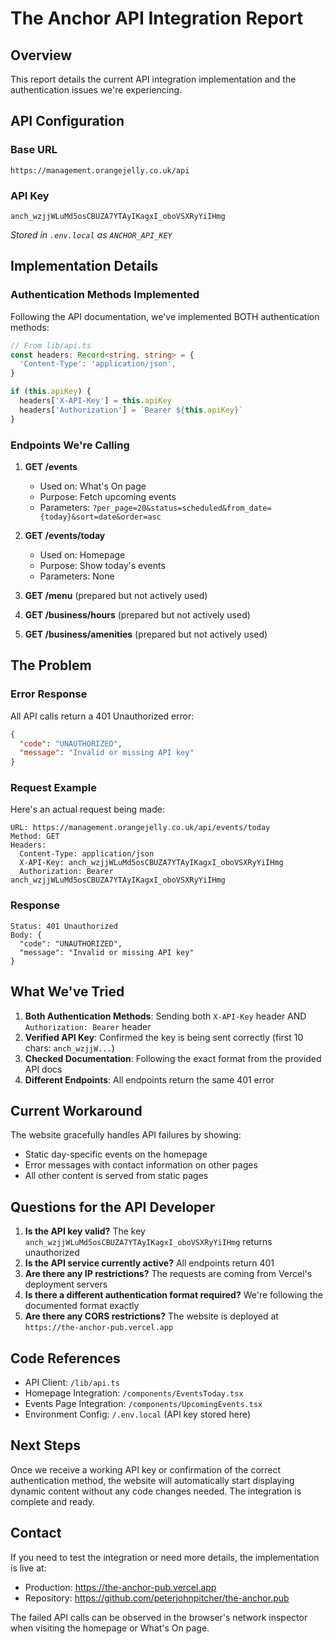 # The Anchor API Integration Report

## Overview
This report details the current API integration implementation and the authentication issues we're experiencing.

## API Configuration

### Base URL
```
https://management.orangejelly.co.uk/api
```

### API Key
```
anch_wzjjWLuMd5osCBUZA7YTAyIKagxI_oboVSXRyYiIHmg
```
*Stored in `.env.local` as `ANCHOR_API_KEY`*

## Implementation Details

### Authentication Methods Implemented
Following the API documentation, we've implemented BOTH authentication methods:

```typescript
// From lib/api.ts
const headers: Record<string, string> = {
  'Content-Type': 'application/json',
}

if (this.apiKey) {
  headers['X-API-Key'] = this.apiKey
  headers['Authorization'] = `Bearer ${this.apiKey}`
}
```

### Endpoints We're Calling

1. **GET /events**
   - Used on: What's On page
   - Purpose: Fetch upcoming events
   - Parameters: `?per_page=20&status=scheduled&from_date={today}&sort=date&order=asc`

2. **GET /events/today**
   - Used on: Homepage
   - Purpose: Show today's events
   - Parameters: None

3. **GET /menu** (prepared but not actively used)
4. **GET /business/hours** (prepared but not actively used)
5. **GET /business/amenities** (prepared but not actively used)

## The Problem

### Error Response
All API calls return a 401 Unauthorized error:

```json
{
  "code": "UNAUTHORIZED",
  "message": "Invalid or missing API key"
}
```

### Request Example
Here's an actual request being made:

```
URL: https://management.orangejelly.co.uk/api/events/today
Method: GET
Headers:
  Content-Type: application/json
  X-API-Key: anch_wzjjWLuMd5osCBUZA7YTAyIKagxI_oboVSXRyYiIHmg
  Authorization: Bearer anch_wzjjWLuMd5osCBUZA7YTAyIKagxI_oboVSXRyYiIHmg
```

### Response
```
Status: 401 Unauthorized
Body: {
  "code": "UNAUTHORIZED",
  "message": "Invalid or missing API key"
}
```

## What We've Tried

1. **Both Authentication Methods**: Sending both `X-API-Key` header AND `Authorization: Bearer` header
2. **Verified API Key**: Confirmed the key is being sent correctly (first 10 chars: `anch_wzjjW...`)
3. **Checked Documentation**: Following the exact format from the provided API docs
4. **Different Endpoints**: All endpoints return the same 401 error

## Current Workaround

The website gracefully handles API failures by showing:
- Static day-specific events on the homepage
- Error messages with contact information on other pages
- All other content is served from static pages

## Questions for the API Developer

1. **Is the API key valid?** The key `anch_wzjjWLuMd5osCBUZA7YTAyIKagxI_oboVSXRyYiIHmg` returns unauthorized
2. **Is the API service currently active?** All endpoints return 401
3. **Are there any IP restrictions?** The requests are coming from Vercel's deployment servers
4. **Is there a different authentication format required?** We're following the documented format exactly
5. **Are there any CORS restrictions?** The website is deployed at `https://the-anchor-pub.vercel.app`

## Code References

- API Client: `/lib/api.ts`
- Homepage Integration: `/components/EventsToday.tsx` 
- Events Page Integration: `/components/UpcomingEvents.tsx`
- Environment Config: `/.env.local` (API key stored here)

## Next Steps

Once we receive a working API key or confirmation of the correct authentication method, the website will automatically start displaying dynamic content without any code changes needed. The integration is complete and ready.

## Contact

If you need to test the integration or need more details, the implementation is live at:
- Production: https://the-anchor-pub.vercel.app
- Repository: https://github.com/peterjohnpitcher/the-anchor.pub

The failed API calls can be observed in the browser's network inspector when visiting the homepage or What's On page.